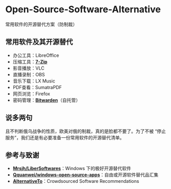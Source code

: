 # Open-Source-Software-Alternative

常用软件的开源替代方案（防制裁）


## 常用软件及其开源替代

- 办公工具：LibreOffice
- 压缩工具：[**7-Zip**](https://www.7-zip.org/)
- 影音播放：VLC
- 直播录制：OBS
- 音乐下载：LX Music
- PDF查看：SumatraPDF
- 网页浏览：Firefox
- 密码管理：[**Bitwarden**](https://github.com/bitwarden)（自托管）

## 说多两句

且不判断俄乌战争的性质，欧美对俄的制裁，真的是脸都不要了。为了不被 “停止服务”，我们还是有必要准备一份常用软件的开源替代清单。

## 参考与致谢

- [**Mrsjh/LiberSoftwares**](https://github.com/Mrsjh/LiberSoftwares)：Windows 下的极好开源替代软件
- [**Qquanwei/windows-open-source-apps**](https://github.com/Qquanwei/windows-open-source-apps)：自由或开源软件替代品汇集
- [**AlternativeTo**](https://alternativeto.net/)：Crowdsourced Software Recommendations